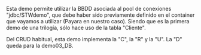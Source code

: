 Esta demo permite utilizar la BBDD asociada al pool de conexiones "jdbc/STWdemo", 
que debe haber sido previamente definido en el container que vayamos a utilizar 
(Payara en nuestro caso).
Siendo que es la primera demo de una trilogía, sólo hace uso de la tabla
"Cliente".

Del CRUD habitual, esta demo implementa la "C", la "R" y la "U".
La "D" queda para la demo03_DB.